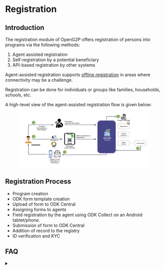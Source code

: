 # Registration

## Introduction

The registration module of OpenG2P offers registration of persons into programs via the following methods:

1. Agent assisted registration&#x20;
2. Self-registration by a potential beneficiary&#x20;
3. API-based registration by other systems

Agent-assisted registration supports [offline registration](registration-methods/offline-registration.md) in areas where connectivity may be a challenge.

Registration can be done for individuals or groups like families, households, schools, etc.

A high-level view of the agent-assisted registration flow is given below:

<figure><img src="../.gitbook/assets/registration-flow.png" alt=""><figcaption></figcaption></figure>

## Registration Process

* Program creation&#x20;
* ODK form template creation&#x20;
* Upload of form to ODK Central
* Assigning forms to agents
* Field registration by the agent using ODK Collect on an Android tablet/phone.
* Submission of form to ODK Central
* Addition of record to the registry&#x20;
* ID verification and KYC

## FAQ

<details>

<summary></summary>



</details>





